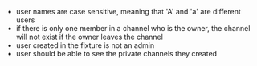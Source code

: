 * user names are case sensitive, meaning that 'A' and 'a' are different users
* if there is only one member in a channel who is the owner, the channel will not exist if the owner leaves the channel
* user created in the fixture is not an admin
* user should be able to see the private channels they created
